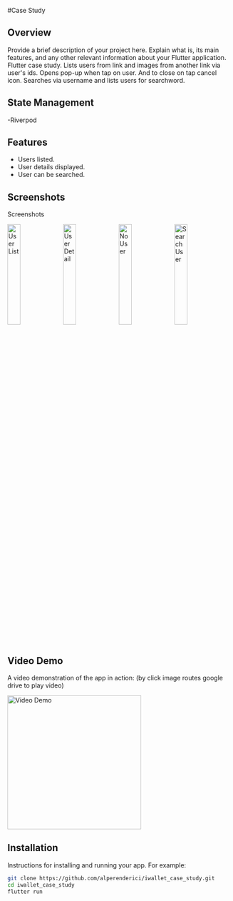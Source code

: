 #Case Study

## Overview
Provide a brief description of your project here. Explain what is, its main features, and any other relevant information about your Flutter application.
Flutter case study.
Lists users from link and images from another link via user's ids. 
Opens pop-up when tap on user. And to close on tap cancel icon.
Searches via username and lists users for searchword.

## State Management
-Riverpod

## Features
- Users listed.
- User details displayed.
- User can be searched.

## Screenshots
Screenshots

<p float="left">
  <img src="https://github.com/alperenderici/iwallet_case_study/blob/main/assets/media/ss1.png" alt="User List" width="24%" />
  <img src="https://github.com/alperenderici/iwallet_case_study/blob/main/assets/media/ss2.png" alt="User Detail" width="24%" /> 
  <img src="https://github.com/alperenderici/iwallet_case_study/blob/main/assets/media/ss3.png" alt="No User" width="24%" />
  <img src="https://github.com/alperenderici/iwallet_case_study/blob/main/assets/media/ss4.png" alt="Search User" width="24%" />
</p>

## Video Demo
A video demonstration of the app in action:
(by click image routes google drive to play video)

<a href="https://drive.google.com/file/d/1KhdxoNJ2YYIeqTpsFjS-k-FwF3hxRjUo/view?usp=sharing">
  <img src="https://github.com/alperenderici/iwallet_case_study/blob/main/assets/media/ss1.png" alt="Video Demo" width="300"/>
</a>


## Installation
Instructions for installing and running your app. For example:

```bash
git clone https://github.com/alperenderici/iwallet_case_study.git
cd iwallet_case_study
flutter run

